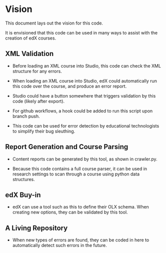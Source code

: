 # Vision

This document lays out the vision for this code.

It is envisioned that this code can be used in many ways to assist with the creation of edX courses.


## XML Validation

* Before loading an XML course into Studio, this code can check the XML structure for any errors.

* When loading an XML course into Studio, edX could automatically run this code over the course, and produce an error report.

* Studio could have a button somewhere that triggers validation by this code (likely after export).

* For github workflows, a hook could be added to run this script upon branch push.

* This code can be used for error detection by educational technologists to simplify their bug sleuthing.


## Report Generation and Course Parsing

* Content reports can be generated by this tool, as shown in crawler.py.

* Because this code contains a full course parser, it can be used in research settings to scan through a course using python data structures.


## edX Buy-in

* edX can use a tool such as this to define their OLX schema. When creating new options, they can be validated by this tool.


## A Living Repository

* When new types of errors are found, they can be coded in here to automatically detect such errors in the future.
